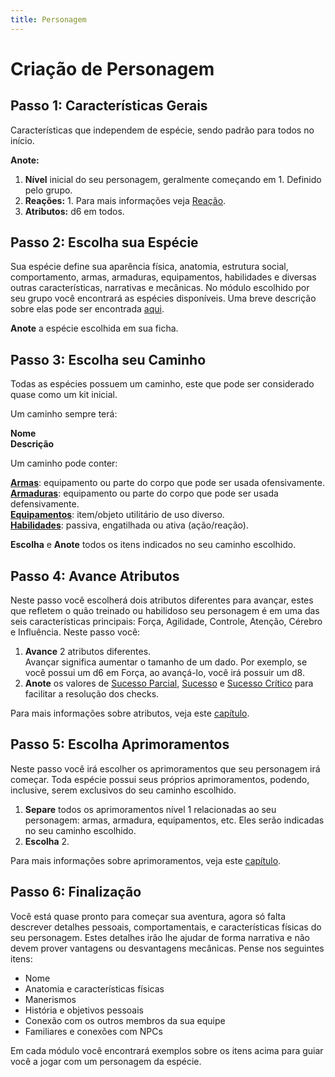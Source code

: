 ```yaml
---
title: Personagem
---
```


# Criação de Personagem

<!-- Uma vez escolhido o módulo e aventura, a primeira coisa que você deve fazer, caso não seja o GM,  é criar um personagem. Siga os passos abaixo para criar um. -->

## Passo 1: Características Gerais

Características que independem de espécie, sendo padrão para todos no início.

**Anote:**  

1. **Nível** inicial do seu personagem, geralmente começando em 1. Definido pelo grupo.
2. **Reações:** 1. Para mais informações veja [Reação](../3_game/actions.md#reações).
3. **Atributos:** d6 em todos.

## Passo 2: Escolha sua Espécie

Sua espécie define sua aparência física, anatomia, estrutura social, comportamento, armas, armaduras, equipamentos, habilidades e diversas outras características, narrativas e mecânicas. No módulo escolhido por seu grupo você encontrará as espécies disponíveis. Uma breve descrição sobre elas pode ser encontrada [aqui](./species.md).

**Anote** a espécie escolhida em sua ficha.

## Passo 3: Escolha seu Caminho

Todas as espécies possuem um caminho, este que pode ser considerado quase como um kit inicial.

Um caminho sempre terá:

**Nome**  
**Descrição**

Um caminho pode conter:

**[Armas](../3_game/weapon_armor.md#armas)**: equipamento ou parte do corpo que pode ser usada ofensivamente.   
**[Armaduras](../3_game/weapon_armor.md#armaduras)**: equipamento ou parte do corpo que pode ser usada defensivamente.    
**[Equipamentos](../3_game/inventory.md#equipamentos-e-inventário)**: item/objeto utilitário de uso diverso.  
**[Habilidades](../3_game/abilities.md)**: passiva, engatilhada ou ativa (ação/reação).  

**Escolha** e **Anote** todos os itens indicados no seu caminho escolhido.

## Passo 4: Avance Atributos

Neste passo você escolherá dois atributos diferentes para avançar, estes que refletem o quão treinado ou habilidoso seu personagem é em uma das seis características principais: Força, Agilidade, Controle, Atenção, Cérebro e Influência. Neste passo você:

1. **Avance** 2 atributos diferentes.  
   Avançar significa aumentar o tamanho de um dado. Por exemplo, se você possui um d6 em Força, ao avançá-lo, você irá possuir um d8.
2. **Anote** os valores de <ins>Sucesso Parcial</ins>, <ins>Sucesso</ins> e <ins>Sucesso Crítico</ins> para facilitar a resolução dos checks.

Para mais informações sobre atributos, veja este [capítulo](../3_game/attributes.md).

## Passo 5: Escolha Aprimoramentos

Neste passo você irá escolher os aprimoramentos que seu personagem irá começar. Toda espécie possui seus próprios aprimoramentos, podendo, inclusive, serem exclusivos do seu caminho escolhido.

1. **Separe** todos os aprimoramentos nível 1 relacionadas ao seu personagem: armas, armadura, equipamentos, etc. Eles serão indicadas no seu caminho escolhido.
2. **Escolha** 2.

Para mais informações sobre aprimoramentos, veja este [capítulo](../3_game/upgrades.md).

## Passo 6: Finalização

Você está quase pronto para começar sua aventura, agora só falta descrever detalhes pessoais, comportamentais, e características físicas do seu personagem. Estes detalhes irão lhe ajudar de forma narrativa e não devem prover vantagens ou desvantagens mecânicas. Pense nos seguintes itens:

- Nome
- Anatomia e características físicas
- Manerismos
- História e objetivos pessoais
- Conexão com os outros membros da sua equipe
- Familiares e conexões com NPCs

Em cada módulo você encontrará exemplos sobre os itens acima para guiar você a jogar com um personagem da espécie.








<!-- ### Características Gerais



### Características de Espécie

Características gerais que variam entre espécies.

**Anote:**  

1. [**Propriedades**](../3_game/properties.md): Humanoid, Inseto, etc.
2. [**Tamanho**](../3_game/distance.md#tamanho): Minúsculo, Pequeno, Médio, Grande ou Gigante.
3. [**Movimento**](../3_game/distance.md#movimento): Geralmente Terrestre 3. -->
<!-- 4. [**Conhecimento Científico**](../3_game/actions.md#graus-de-conhecimento-e-impacto-nos-checks). -->

<!-- ### Recursos

Recursos definem a resiliência do seu personagem, quanto de dano ele pode receber, quanto stress pode suportar, e também, quanto Caos pode manipular para alimentar suas Habilidades.

**Anote:**  

1. [**Limites de dano**](../3_game/resources.md#armor-points-hit-points--limites-de-dano): Aparecem em três níveis diferentes: Leve, Alto, Severo.  
2. [**Feridas**](../3_game/resources.md#armor-points-ap-feridas--limites-de-dano): Indica quanto dano seu personagem pode receber.
3. [**Stress**](../3_game/resources.md#stress): Indica quanto stress seu personagem pode suportar.
4. [**Caos**](../3_game/resources.md#caos): Recurso utilizado para alimentar suas [Habilidades](#habilidade).

Seu personagem também possui [Pontos de Armadura](../3_game/resources.md#armor-points-ap-feridas--limites-de-dano) (AP) como recurso, mas este é definido por sua armadura. Veja o [passo 3](#passo-3-escolha-suas-armaduras).

### Cartas de Espécie

Este é um passo que difere bastante entre espécies. Algumas irão apenas lhe entregar uma ou mais cartas, enquanto outras irão fazer você escolher uma ou mais cartas entre uma lista. Cartas de espécie podem prover passivas, habilidades, armas, armaduras, equipamentos, companions, transportes ou até outros detalhes mecânicos quanto ao seu personagem.

Neste passo você:

1. **Escolha** ou **receba** as cartas de espécies.
2. **Aplique** qualquer efeito descrito nelas.  
   Exemplos: Se uma carta lhe dá uma arma, anote a arma recebida. Se uma carta lhe dá perícia em uma área da ciência, anote este conhecimento científico.

Para mais informações sobre Cartas, veja este [capítulo](./cards.md).

## Passo 2: Escolha suas Armas

Basicamente todo personagem irá possuir ao menos uma arma, sendo um equipamento ou natural, que é uma forma de causar dano em outras criaturas. As armas e também suas quantidades dependem da espécie escolhida. Cartas de espécie podem lhe dar armas ou alterar algo na escolha.

1. **Anote:** [**Armas**](../3_game/weapon_armor.md#armas) escolhidas.  
2. **Receba:** Cartas de armas caso aplicável.  

## Passo 3: Escolha suas Armaduras

Alguns personagens irão utilizar armadura, sendo um equipamento ou natural, que é uma forma de se proteger de ataques inimigos. As armaduras e também suas quantidades dependem da espécie escolhida. Cartas de espécie podem lhe dar armaduras ou alterar algo na escolha.

**Anote:**  

1. [**Armaduras**](../3_game/weapon_armor.md#armaduras) escolhidas.
2. [**Pontos de Armadura**](../3_game/weapon_armor.md#armaduras) (AP) recebidos pela armadura.

**Receba:** Cartas de armadura caso aplicável.  

## Passo 4: Escolha seus Equipamentos

Algumas espécies fazem uso de equipamentos para ajudar em suas aventuras.

1. **Anote:** [**Equipamentos**](../3_game/inventory.md#equipamentos-e-inventário) escolhidos.   
2. **Receba:** Cartas de equipamento caso aplicável.

## Passo 5: Escolha seu Conhecimento Científico

Algumas espécies possuem conhecimento científico sobre áreas da ciência: Biologia, Culinária, Engenharia e Química. Espécies que possuem conhecimento, podem realizar [Ações de Ciência](../3_game/actions.md#ações-com-ciência) e [Crafting](../3_game/crafting.md) nas áreas que possuem Perícia.

**Anote:**  

1. Áreas da ciência que você escolheu para ter Perícia.
2. Nível T1 de [Receitas](../3_game/crafting.md#receitas) das áreas de ciência que você é perito. -->



